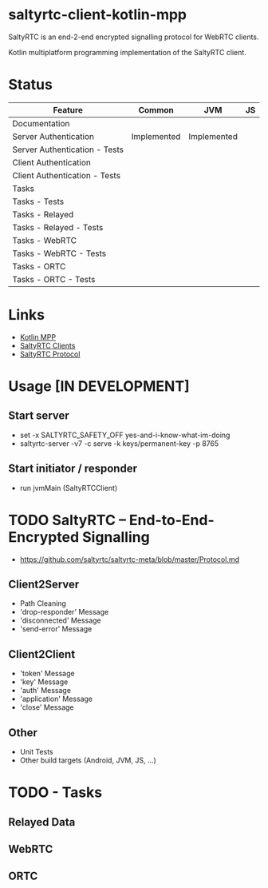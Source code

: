 # saltyrtc-client-kotlin-mpp
SaltyRTC is an end-2-end encrypted signalling protocol for WebRTC clients.

Kotlin multiplatform programming implementation of the SaltyRTC client. 



# Status 


| Feature                      | Common       | JVM          | JS |
| -------------                | -------------| -------------|------------- |
| Documentation                |              |              | |
| Server Authentication        |  Implemented | Implemented  | |
| Server Authentication - Tests|              |              | |
| Client Authentication        |              |              | |
| Client Authentication - Tests|              |              | |
| Tasks                        |              |              | |
| Tasks - Tests                |              |              | |
| Tasks - Relayed              |              |              | |
| Tasks - Relayed - Tests      |              |              | |
| Tasks - WebRTC               |              |              | |
| Tasks - WebRTC - Tests       |              |              | |
| Tasks - ORTC                 |              |              | |
| Tasks - ORTC - Tests         |              |              | |

# Links
* [Kotlin MPP](https://kotlinlang.org/docs/reference/mpp-intro.html)
* [SaltyRTC Clients](https://saltyrtc.org/pages/implementations.html) 
* [SaltyRTC Protocol](https://github.com/saltyrtc/saltyrtc-meta/blob/master/Protocol.md) 

# Usage [IN DEVELOPMENT]


## Start server 
* set -x SALTYRTC_SAFETY_OFF yes-and-i-know-what-im-doing
* saltyrtc-server -v7 -c serve -k keys/permanent-key -p 8765

## Start initiator / responder
* run jvmMain (SaltyRTCClient)

# TODO SaltyRTC – End-to-End-Encrypted Signalling
* https://github.com/saltyrtc/saltyrtc-meta/blob/master/Protocol.md
## Client2Server
* Path Cleaning
* 'drop-responder' Message
* 'disconnected' Message
* 'send-error' Message
## Client2Client
* 'token' Message
* 'key' Message
* 'auth' Message
* 'application' Message
* 'close' Message

## Other
* Unit Tests
* Other build targets (Android, JVM, JS, ...)

# TODO - Tasks
## Relayed Data 
## WebRTC 
## ORTC 


